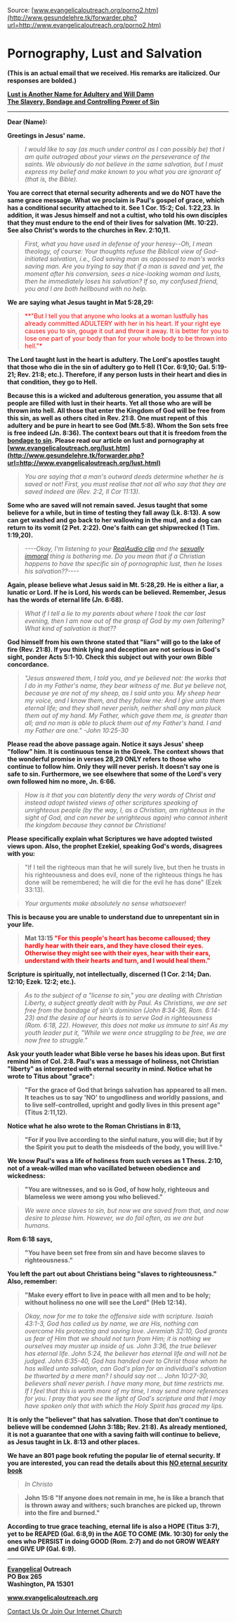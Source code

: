 <!--t Pornography, Lust and Salvation t-->
<!--d  d-->

Source: [www.evangelicaloutreach.org/porno2.htm](http://www.gesundelehre.tk/forwarder.php?url=http://www.evangelicaloutreach.org/porno2.htm)


# Pornography, Lust and Salvation

**(This is an actual email that we received. His remarks are italicized. Our responses are bolded.)**

**[Lust is Another Name for Adultery and Will Damn](http://www.gesundelehre.tk/forwarder.php?url=http://www.evangelicaloutreach.org/lust.html)**  
**[The Slavery, Bondage and Controlling Power of Sin](http://www.gesundelehre.tk/forwarder.php?url=http://www.evangelicaloutreach.org/sin.html)**


* * *

**Dear (Name):**

**Greetings in Jesus' name.**

> _I would like to say (as much under control as I can possibly be) that I am quite outraged about your views on the perseverance of the saints. We obviously do not believe in the same salvation, but I must express my belief and make known to you what you are ignorant of (that is, the Bible)._

**You are correct that eternal security adherents and we do NOT have the same grace message. What we proclaim is Paul's gospel of grace, which has a conditional security attached to it. See 1 Cor. 15:2; Col. 1:22,23\. In addition, it was Jesus himself and not a cultist, who told his own disciples that they must endure to the end of their lives for salvation (Mt. 10:22). See also Christ's words to the churches in Rev. 2:10,11.**

> _First, what you have used in defense of your heresy--Oh, I mean theology, of course: Your thoughts refuse the Biblical view of God-initiated salvation, i.e., God saving man as oppossed to man's works saving man. Are you trying to say that if a man is saved and yet, the moment after his conversion, sees a nice-looking woman and lusts, then he immediately loses his salvation? If so, my confused friend, you and I are both hellbound with no help._

**We are saying what Jesus taught in Mat 5:28,29:**

> <font color="red">**"But I tell you that anyone who looks at a woman lustfully has already committed ADULTERY with her in his heart. If your right eye causes you to sin, gouge it out and throw it away. It is better for you to lose one part of your body than for your whole body to be thrown into hell."*</font>

**The Lord taught lust in the heart is adultery. The Lord's apostles taught that those who die in the sin of adultery go to Hell (1 Cor. 6:9,10; Gal. 5:19-21; Rev. 21:8; etc.). Therefore, if any person lusts in their heart and dies in that condition, they go to Hell.**

**Because this is a wicked and adulterous generation, you assume that all people are filled with lust in their hearts. Yet all those who are will be thrown into hell. All those that enter the Kingdom of God will be free from this sin, as well as others cited in Rev. 21:8\. One must repent of this adultery and be pure in heart to see God (Mt.5:8). Whom the Son sets free is free indeed (Jn. 8:36). The context bears out that it is freedom from the [bondage to sin](http://www.gesundelehre.tk/forwarder.php?url=http://www.evangelicaloutreach.org/sin.html). Please read our article on lust and pornography at [www.evangelicaloutreach.org/lust.htm](http://www.gesundelehre.tk/forwarder.php?url=http://www.evangelicaloutreach.org/lust.html)**

> _You are saying that a man's outward deeds determine whether he is saved or not! First, you must realise that not all who say that they are saved indeed are (Rev. 2:2, II Cor 11:13)._

**Some who are saved will not remain saved. Jesus taught that some believe for a while, but in time of testing they fall away (Lk. 8:13). A sow can get washed and go back to her wallowing in the mud, and a dog can return to its vomit (2 Pet. 2:22). One's faith can get shipwrecked (1 Tim. 1:19,20).**

> _----Okay, I'm listening to your [RealAudio clip](http://www.gesundelehre.tk/forwarder.php?url=http://www.evangelicaloutreach.org/sermons.html) and the [sexually immoral](http://www.gesundelehre.tk/forwarder.php?url=http://www.evangelicaloutreach.org/true-grace-false-grace.html) thing is bothering me. Do you mean that if a Christian happens to have the specific sin of pornographic lust, then he loses his salvation??----_

**Again, please believe what Jesus said in Mt. 5:28,29\. He is either a liar, a lunatic or Lord. If he is Lord, his words can be believed. Remember, Jesus has the words of eternal life (Jn. 6:68).**

> _What if I tell a lie to my parents about where I took the car last evening, then I am now out of the grasp of God by my own faltering? What kind of salvation is that??_

**God himself from his own throne stated that "liars" will go to the lake of fire (Rev. 21:8). If you think lying and deception are not serious in God's sight, ponder Acts 5:1-10\. Check this subject out with your own Bible concordance.**

> _"Jesus answered them, I told you, and ye believed not: the works that I do in my Father's name, they bear witness of me. But ye believe not, because ye are not of my sheep, as I said unto you. My sheep hear my voice, and I know them, and they follow me: And I give unto them eternal life; and they shall never perish, neither shall any man pluck them out of my hand. My Father, which gave them me, is greater than all; and no man is able to pluck them out of my Father's hand. I and my Father are one." -John 10:25-30_

**Please read the above passage again. Notice it says Jesus' sheep "follow" him. It is continuous tense in the Greek. The context shows that the wonderful promise in verses 28,29 ONLY refers to those who continue to follow him. Only they will never perish. It doesn't say one is safe to sin. Furthermore, we see elsewhere that some of the Lord's very own followed him no more, Jn. 6:66.**

> _How is it that you can blatently deny the very words of Christ and instead adopt twisted views of other scriptures speaking of unrighteous people (by the way, I, as a Christian, am righteous in the sight of God, and can never be unrighteous again) who cannot inherit the kingdom because they cannot be Christians!_

**Please specifically explain what Scriptures we have adopted twisted views upon. Also, the prophet Ezekiel, speaking God's words, disagrees with you:**

> "If I tell the righteous man that he will surely live, but then he trusts in his righteousness and does evil, none of the righteous things he has done will be remembered; he will die for the evil he has done" (Ezek 33:13).

> _Your arguments make absolutely no sense whatsoever!_

**This is because you are unable to understand due to unrepentant sin in your life.**

> **Mat 13:15 <font color="#FF0000">"For this people's heart has become calloused; they hardly hear with their ears, and they have closed their eyes. Otherwise they might see with their eyes, hear with their ears, understand with their hearts and turn, and I would heal them."</font>**

**Scripture is spiritually, not intellectually, discerned (1 Cor. 2:14; Dan. 12:10; Ezek. 12:2; etc.).**

> _As to the subject of a "license to sin," you are dealing with Christian Liberty, a subject greatly dealt with by Paul. As Christians, we are set free from the bondage of sin's dominion (John 8:34-36, Rom. 6:14-23) and the desire of our hearts is to serve God in righteousness (Rom. 6:18, 22). However, this does not make us immune to sin! As my youth leader put it, "While we were once struggling to be free, we are now free to struggle."_

**Ask your youth leader what Bible verse he bases his ideas upon. But first remind him of Col. 2:8\. Paul's was a message of holiness, not Christian "liberty" as interpreted with eternal security in mind. Notice what he wrote to Titus about "grace":**

> **"For the grace of God that brings salvation has appeared to all men. It teaches us to say 'NO' to ungodliness and worldly passions, and to live self-controlled, upright and godly lives in this present age" (Titus 2:11,12).**

**Notice what he also wrote to the Roman Christians in 8:13,**

> **"For if you live according to the sinful nature, you will die; but if by the Spirit you put to death the misdeeds of the body, you will live."**

**We know Paul's was a life of holiness from such verses as 1 Thess. 2:10, not of a weak-willed man who vacillated between obedience and wickedness:**

> **"You are witnesses, and so is God, of how holy, righteous and blameless we were among you who believed."**

> _We were once slaves to sin, but now we are saved from that, and now desire to please him. However, we do fail often, as we are but humans._

**Rom 6:18 says,**

> **"You have been set free from sin and have become slaves to righteousness."**

**You left the part out about Christians being "slaves to righteousness." Also, remember:**

> **"Make every effort to live in peace with all men and to be holy; without holiness no one will see the Lord" (Heb 12:14).**

> _Okay, now for me to take the offensive side with scripture. Isaiah 43:1-3, God has called us by name, we are His, nothing can overcome His protecting and saving love. Jeremiah 32:10, God grants us fear of Him that we should not turn from Him; it is nothing we ourselves may muster up inside of us. John 3:36, the true believer has eternal life. John 5:24, the believer has eternal life and will not be judged. John 6:35-40, God has handed over to Christ those whom he has willed unto salvation, can God's plan for an individual's salvation be thwarted by a mere man? I should say not ... John 10:27-30, believers shall never perish. I have many more, but time restricts me. If I feel that this is worth more of my time, I may send more references for you. I pray that you see the light of God's scripture and that I may have spoken only that with which the Holy Spirit has graced my lips._

**It is only the "believer" that has salvation. Those that don't continue to believe will be condemned (John 3:18b; Rev. 21:8). As already mentioned, it is not a guarantee that one with a saving faith will continue to believe, as Jesus taught in Lk. 8:13 and other places.**

**We have an 801 page book refuting the popular lie of eternal security. If you are interested, you can read the details about this [NO eternal security book](http://www.gesundelehre.tk/forwarder.php?url=http://www.evangelicaloutreach.org/dan-corner-the-believers-conditional-security.html)**

> _In Christo_

> **John 15:6 "If anyone does not remain in me, he is like a branch that is thrown away and withers; such branches are picked up, thrown into the fire and burned."**

**According to true grace teaching, eternal life is also a HOPE (Titus 3:7), yet to be REAPED (Gal. 6:8,9) in the AGE TO COME (Mk. 10:30) for only the ones who PERSIST in doing GOOD (Rom. 2:7) and do not GROW WEARY and GIVE UP (Gal. 6:9).**

* * *

**[Evangelical](http://www.gesundelehre.tk/forwarder.php?url=http://www.evangelicaloutreach.org/index.html) Outreach**  
**PO Box 265**  
**Washington, PA 15301**

**www.evangelicaloutreach.org**

[Contact Us Or Join Our Internet Church](http://www.gesundelehre.tk/forwarder.php?url=http://www.evangelicaloutreach.org/contact.html)
